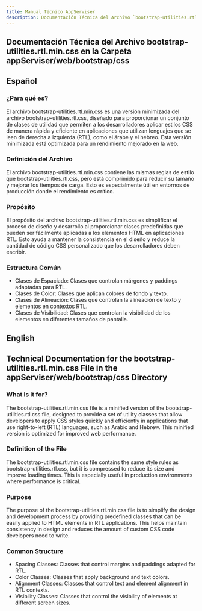 ```yaml
---
title: Manual Técnico AppServiser
description: Documentación Técnica del Archivo `bootstrap-utilities.rtl.min.css`
---
```


## Documentación Técnica del Archivo bootstrap-utilities.rtl.min.css en la Carpeta appServiser/web/bootstrap/css

## Español

### ¿Para qué es?
El archivo bootstrap-utilities.rtl.min.css es una versión minimizada del archivo bootstrap-utilities.rtl.css, diseñado para proporcionar un conjunto de clases de utilidad que permiten a los desarrolladores aplicar estilos CSS de manera rápida y eficiente en aplicaciones que utilizan lenguajes que se leen de derecha a izquierda (RTL), como el árabe y el hebreo. Esta versión minimizada está optimizada para un rendimiento mejorado en la web.

### Definición del Archivo
El archivo bootstrap-utilities.rtl.min.css contiene las mismas reglas de estilo que bootstrap-utilities.rtl.css, pero está comprimido para reducir su tamaño y mejorar los tiempos de carga. Esto es especialmente útil en entornos de producción donde el rendimiento es crítico.

### Propósito
El propósito del archivo bootstrap-utilities.rtl.min.css es simplificar el proceso de diseño y desarrollo al proporcionar clases predefinidas que pueden ser fácilmente aplicadas a los elementos HTML en aplicaciones RTL. Esto ayuda a mantener la consistencia en el diseño y reduce la cantidad de código CSS personalizado que los desarrolladores deben escribir.

### Estructura Común
- Clases de Espaciado: Clases que controlan márgenes y paddings adaptadas para RTL.
- Clases de Color: Clases que aplican colores de fondo y texto.
- Clases de Alineación: Clases que controlan la alineación de texto y elementos en contextos RTL.
- Clases de Visibilidad: Clases que controlan la visibilidad de los elementos en diferentes tamaños de pantalla.

## English

## Technical Documentation for the bootstrap-utilities.rtl.min.css File in the appServiser/web/bootstrap/css Directory

### What is it for?
The bootstrap-utilities.rtl.min.css file is a minified version of the bootstrap-utilities.rtl.css file, designed to provide a set of utility classes that allow developers to apply CSS styles quickly and efficiently in applications that use right-to-left (RTL) languages, such as Arabic and Hebrew. This minified version is optimized for improved web performance.

### Definition of the File
The bootstrap-utilities.rtl.min.css file contains the same style rules as bootstrap-utilities.rtl.css, but it is compressed to reduce its size and improve loading times. This is especially useful in production environments where performance is critical.

### Purpose
The purpose of the bootstrap-utilities.rtl.min.css file is to simplify the design and development process by providing predefined classes that can be easily applied to HTML elements in RTL applications. This helps maintain consistency in design and reduces the amount of custom CSS code developers need to write.

### Common Structure
- Spacing Classes: Classes that control margins and paddings adapted for RTL.
- Color Classes: Classes that apply background and text colors.
- Alignment Classes: Classes that control text and element alignment in RTL contexts.
- Visibility Classes: Classes that control the visibility of elements at different screen sizes.

